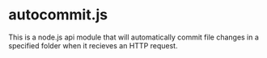 # autocommit.js

This is a node.js api module that will automatically commit file changes in a specified folder when it recieves an HTTP request.
